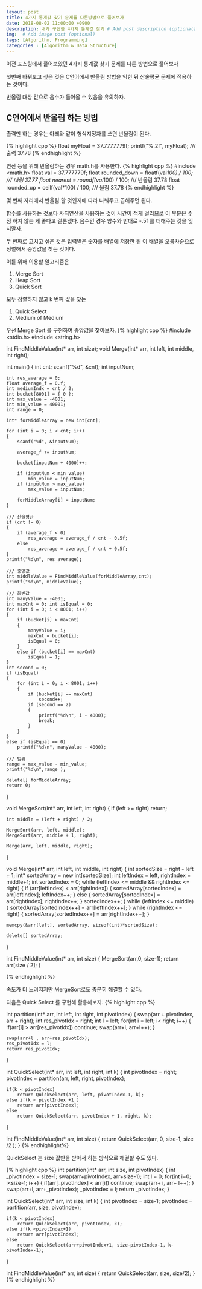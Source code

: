 ```yaml
---
layout: post
title: 4가지 통계값 찾기 문제를 다른방법으로 풀어보자
date: 2018-08-02 11:00:00 +0900
description: 내가 구현한 4가지 통계값 찾기 # Add post description (optional)
img:  # Add image post (optional)
tags: [Algorithm, Programming]
categories : [Algorithm & Data Structure]
---
```


이전 포스팅에서 풀어보았던 4가지 통계값 찾기 문제를 다른 방법으로 풀어보자

첫번째 바꿔보고 싶은 것은 C언어에서 반올림 방법을 익힌 뒤 산술평균 문제에 적용하는 것이다.

반올림 대상 값으로 음수가 들어올 수 있음을 유의하자.

## C언어에서 반올림 하는 방법

출력만 하는 경우는 아래와 같이 형식지정자를 쓰면 반올림이 된다.

{% highlight cpp %}
float myFloat = 37.7777779f;
printf("%.2f", myFloat);
/// 출력 37.78
{% endhighlight %}

연산 등을 위해 반올림하는 경우 math.h를 사용한다.
{% highlight cpp %}
#include <math.h>
float val = 37.777779f;
float rounded_down = floatf(val*100) / 100; /// 내림 37.77
float nearest = roundf(val*100) / 100; /// 반올림 37.78
float rounded_up = ceilf(val*100) / 100; /// 올림 37.78
{% endhighlight %}

몇 번째 자리에서 반올림 할 것인지에 따라 나눠주고 곱해주면 된다.

함수를 사용하는 것보다 사칙연산을 사용하는 것이 시간이 적게 걸리므로 이 부분은 수정 하지 않는 게 좋다고 결론냈다. 음수인 경우 양수와 반대로 -.5f 를 더해주는 것을 잊지말자.

두 번째로 고치고 싶은 것은 입력받은 숫자를 배열에 저장한 뒤 이 배열을 오름차순으로 정렬해서 중앙값을 찾는 것이다.

이를 위해 이용할 알고리즘은
1. Merge Sort
2. Heap Sort
3. Quick Sort


모두 정렬하지 않고 k 번째 값을 찾는 
1. Quick Select
2. Medium of Medium

우선 Merge Sort 를 구현하여 중앙값을 찾아보자.
{% highlight cpp %}
#include <stdio.h>
#include <string.h>

int FindMiddleValue(int* arr, int size);
void Merge(int* arr, int left, int middle, int right);

int main()
{
	int cnt; scanf("%d", &cnt);
	int inputNum;

	int res_average = 0;
	float average_f = 0.f;
	int mediumIndx = cnt / 2;
	int bucket[8001] = { 0 };
	int max_value = -4001;
	int min_value = 40001;
	int range = 0;

	int* forMiddleArray = new int[cnt];

	for (int i = 0; i < cnt; i++)
	{
		scanf("%d", &inputNum);
		
		average_f += inputNum;

		bucket[inputNum + 4000]++;
		
		if (inputNum < min_value)
			min_value = inputNum;
		if (inputNum > max_value)
			max_value = inputNum;

		forMiddleArray[i] = inputNum;
	}

	/// 산술평균
	if (cnt != 0)
	{
		if (average_f < 0)
			res_average = average_f / cnt - 0.5f;
		else
			res_average = average_f / cnt + 0.5f;
	}
	printf("%d\n", res_average);

	/// 중앙값
	int middleValue = FindMiddleValue(forMiddleArray,cnt);
	printf("%d\n", middleValue);

	/// 최빈값
	int manyValue = -4001;
	int maxCnt = 0; int isEqual = 0;
	for (int i = 0; i < 8001; i++)
	{
		if (bucket[i] > maxCnt)
		{
			manyValue = i;
			maxCnt = bucket[i];
			isEqual = 0;
		}
		else if (bucket[i] == maxCnt)
			isEqual = 1;
	}
	int second = 0;
	if (isEqual)
	{
		for (int i = 0; i < 8001; i++)
		{
			if (bucket[i] == maxCnt)
				second++;
			if (second == 2)
			{
				printf("%d\n", i - 4000);
				break;
			}
		}
	}
	else if (isEqual == 0)
		printf("%d\n", manyValue - 4000);

	/// 범위
	range = max_value - min_value;
	printf("%d\n",range );

	delete[] forMiddleArray;
	return 0;
}


void MergeSort(int* arr, int left, int right)
{
	if (left >= right) return;

	int middle = (left + right) / 2;

	MergeSort(arr, left, middle);
	MergeSort(arr, middle + 1, right);

	Merge(arr, left, middle, right);
}

void Merge(int* arr, int left, int middle, int right)
{
	int sortedSize = right - left + 1;
	int* sortedArray = new int[sortedSize];
	int leftIndex = left, rightIndex = middle+1;
	int sortedIndex = 0;
	while (leftIndex <= middle && rightIndex <= right)
	{
		if (arr[leftIndex] < arr[rightIndex])
		{
			sortedArray[sortedIndex] = arr[leftIndex];
			leftIndex++;
		}
		else
		{
			sortedArray[sortedIndex] = arr[rightIndex];
			rightIndex++;
		}
		sortedIndex++;
	}
	while (leftIndex <= middle)
	{
		sortedArray[sortedIndex++] = arr[leftIndex++];
	}
	while (rightIndex <= right)
	{
		sortedArray[sortedIndex++] = arr[rightIndex++];
	}

	memcpy(&arr[left], sortedArray, sizeof(int)*sortedSize);

	delete[] sortedArray;
}


int FindMiddleValue(int* arr, int size)
{
	MergeSort(arr,0, size-1);
	return arr[size / 2];
}

{% endhighlight %}

속도가 더 느려지지만 MergeSort로도 충분히 해결할 수 있다.

다음은 Quick Select 를 구현해 활용해보자.
{% highlight cpp %}

int partition(int* arr, int left, int right, int pivotIndex)
{
	swap(arr + pivotIndex, arr + right);
	int res_pivotIdx = right; int l = left;
	for(int i = left; i< right; i++)
	{
		if(arr[i] > arr[res_pivotIdx])
			continue;
		swap(arr+i, arr+l++);
	}

	swap(arr+l , arr+res_pivotIdx);
	res_pivotIdx = l;
	return res_pivotIdx;
}

int QuickSelect(int* arr, int left, int right, int k)
{
	int pivotIndex = right;
	pivotIndex = partition(arr, left, right, pivotIndex);

	if(k < pivotIndex)
		return QuickSelect(arr, left, pivotIndex-1, k);
	else if(k < pivotIndex +1 )
		return arr[pivotIndex];
	else
		return QuickSelect(arr, pivotIndex + 1, right, k);
}

int FindMiddleValue(int* arr, int size)
{
	return QuickSelect(arr, 0, size-1, size /2 );
}
{% endhighlight%}

QuickSelect 는 size 값만을 받아서 하는 방식으로 해결할 수도 있다.

{% highlight cpp %}
int partition(int* arr, int size, int pivotIndex)
{
	int _pivotIndex = size-1;
	swap(arr+pivotIndex, arr+size-1);
	int l = 0;
	for(int i=0; i<size-1; i++)
	{
		if(arr[_pivotIndex] < arr[i]) continue;
		swap(arr+ i, arr+ l++);
	}
	swap(arr+l, arr+_pivotIndex);
	_pivotIndex = l;
	return _pivotIndex;
}

int QuickSelect(int* arr, int size, int k)
{
	int pivotIndex = size-1;
	pivotIndex = partition(arr, size, pivotIndex);

	if(k < pivotIndex)
		return QuickSelect(arr, pivotIndex, k);
	else if(k <pivotIndex+1)
		return arr[pivotIndex];
	else
		return QuickSelect(arr+pivotIndex+1, size-pivotIndex-1, k-pivotIndex-1);
}

int FindMiddleValue(int* arr, int size)
{
	return QuickSelect(arr, size, size/2);
}
{% endhighlight %}